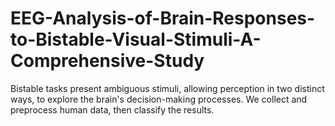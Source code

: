 # EEG-Analysis-of-Brain-Responses-to-Bistable-Visual-Stimuli-A-Comprehensive-Study
Bistable tasks present ambiguous stimuli, allowing perception in two distinct ways, to explore the brain's decision-making processes. We collect and preprocess human data, then classify the results.
